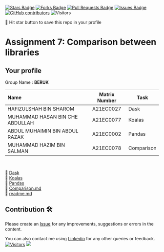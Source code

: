 <a href="https://github.com/drshahizan/Python_EDA/stargazers"><img src="https://img.shields.io/github/stars/drshahizan/Python_EDA" alt="Stars Badge"/></a>
<a href="https://github.com/drshahizan/Python_EDA/network/members"><img src="https://img.shields.io/github/forks/drshahizan/Python_EDA" alt="Forks Badge"/></a>
<a href="https://github.com/drshahizan/Python_EDA/pulls"><img src="https://img.shields.io/github/issues-pr/drshahizan/Python_EDA" alt="Pull Requests Badge"/></a>
<a href="https://github.com/drshahizan/Python_EDA/issues"><img src="https://img.shields.io/github/issues/drshahizan/Python_EDA" alt="Issues Badge"/></a>
<a href="https://github.com/drshahizan/Python_EDA/graphs/contributors"><img alt="GitHub contributors" src="https://img.shields.io/github/contributors/drshahizan/Python_EDA?color=2b9348"></a>
![Visitors](https://api.visitorbadge.io/api/visitors?path=https%3A%2F%2Fgithub.com%2Fdrshahizan%2FPython_EDA&labelColor=%23d9e3f0&countColor=%23697689&style=flat)

🌟 Hit star button to save this repo in your profile

# Assignment 7: Comparison between libraries

## Your profile
Group Name : <b>BERUK</b>

| Name                                     | Matrix Number | Task |
| :---------------------------------------- | :-------------: | ------------- |
| HAFIZULSHAH BIN SHAROM | A21EC0027 |Dask| 
| MUHAMMAD HASAN BIN CHE ABDULLAH | A21EC0077 |Koalas|
| ABDUL MUHAIMIN BIN ABDUL RAZAK | A21EC0002 |Pandas|  
| MUHAMMAD HAZIM BIN SALMAN | A21EC0078 |Comparison|

<br>

📄 [Dask](https://github.com/drshahizan/Python_EDA/blob/main/assignment/ass3/hpdp/BERUK/ass3.ipynb) <br>
📄 [Koalas](https://github.com/drshahizan/Python_EDA/blob/main/assignment/ass3/hpdp/BERUK/ass3.ipynb) <br>
📄 [Pandas](https://github.com/drshahizan/Python_EDA/blob/main/assignment/ass3/hpdp/BERUK/report.md) <br>
📄 [Comparison.md](https://github.com/drshahizan/Python_EDA/blob/main/assignment/ass3/hpdp/BERUK/report.md) <br>
📄 [readme.md](https://github.com/drshahizan/Python_EDA/blob/main/assignment/ass7/hpdp/BROKE/report.md) <br>

## Contribution 🛠️
Please create an [Issue](https://github.com/drshahizan/Python_EDA/issues) for any improvements, suggestions or errors in the content.

You can also contact me using [Linkedin](https://www.linkedin.com/in/drshahizan/) for any other queries or feedback.
[![Visitors](https://api.visitorbadge.io/api/visitors?path=https%3A%2F%2Fgithub.com%2Fdrshahizan&labelColor=%23697689&countColor=%23555555&style=plastic)](https://visitorbadge.io/status?path=https%3A%2F%2Fgithub.com%2Fdrshahizan)
![](https://hit.yhype.me/github/profile?user_id=81284918)

